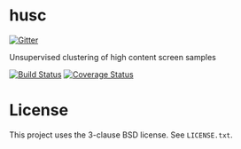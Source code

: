 husc
====

[![Gitter](https://badges.gitter.im/Join%20Chat.svg)](https://gitter.im/microscopium/microscopium?utm_source=badge&utm_medium=badge&utm_campaign=pr-badge&utm_content=badge)

Unsupervised clustering of high content screen samples

[![Build Status](https://travis-ci.org/jni/husc.svg?branch=master)](https://travis-ci.org/jni/husc)
[![Coverage Status](https://img.shields.io/coveralls/jni/husc.svg)](https://coveralls.io/r/jni/husc?branch=master)

# License

This project uses the 3-clause BSD license. See `LICENSE.txt`.
